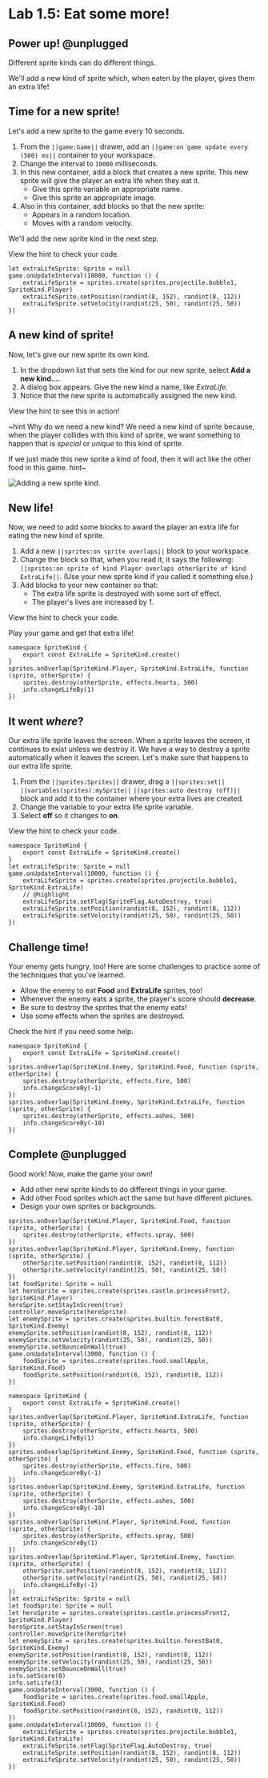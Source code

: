 # Lab 1.5: Eat some more!

## Power up! @unplugged

Different sprite kinds can do different things.

We'll add a new kind of sprite which, when eaten by the player,
gives them an extra life!

## Time for a new sprite!

Let's add a new sprite to the game every 10 seconds.

1.   From the ``||game:Game||`` drawer, add an
``||game:on game update every (500) ms||`` container to your workspace.
1.   Change the interval to `10000` milliseconds.
1.   In this new container, add a block that creates a new sprite. This new
sprite will give the player an extra life when they eat it.
     -    Give this sprite variable an appropriate name.
     -    Give this sprite an appropriate image.
1.   Also in this container, add blocks so that the new sprite:
     -    Appears in a random location.
     -    Moves with a random velocity.

We'll add the new sprite kind in the next step.

View the hint to check your code.

```blocks
let extraLifeSprite: Sprite = null
game.onUpdateInterval(10000, function () {
    extraLifeSprite = sprites.create(sprites.projectile.bubble1, SpriteKind.Player)
    extraLifeSprite.setPosition(randint(8, 152), randint(8, 112))
    extraLifeSprite.setVelocity(randint(25, 50), randint(25, 50))
})
```

## A new kind of sprite!

Now, let's give our new sprite its own kind.

1.   In the dropdown list that sets the kind for our new sprite,
select **Add a new kind...**.
1.   A dialog box appears. Give the new kind a name, like *ExtraLife*.
1.   Notice that the new sprite is automatically assigned the new kind.

View the hint to see this in action!

~hint Why do we need a new kind?
We need a new kind of sprite because, when the player collides with this
kind of sprite, we want something to happen that is *special* or *unique*
to this kind of sprite.

If we just made this new sprite a kind of food, then it will act like
the other food in this game.
hint~

![Adding a new sprite kind.](https://alex-kulcsar.github.io/introcs-tutorials/assets/images/S01.L01.05.new_sprite_kind.gif)

## New life!

Now, we need to add some blocks to award the player an extra life for
eating the new kind of sprite.

1.   Add a new ``||sprites:on sprite overlaps||`` block to your workspace.
1.   Change the block so that, when you read it, it says the following:
``||sprites:on sprite of kind Player overlaps otherSprite of kind ExtraLife||``.
(Use your new sprite kind if you called it something else.)
1.   Add blocks to your new container so that:
     -    The extra life sprite is destroyed with some sort of effect.
     -    The player's lives are increased by 1.

View the hint to check your code.

Play your game and get that extra life!

```blocks
namespace SpriteKind {
    export const ExtraLife = SpriteKind.create()
}
sprites.onOverlap(SpriteKind.Player, SpriteKind.ExtraLife, function (sprite, otherSprite) {
    sprites.destroy(otherSprite, effects.hearts, 500)
    info.changeLifeBy(1)
})
```

## It went *where*?

Our extra life sprite leaves the screen.
When a sprite leaves the screen, it continues to exist unless we destroy it.
We have a way to destroy a sprite automatically when it leaves the screen.
Let's make sure that happens to our extra life sprite.

1.   From the ``||sprites:Sprites||`` drawer, drag a
``||sprites:set||`` ``||variables(sprites):mySprite||``
``||sprites:auto destroy (off)||`` block and add it to the container
where your extra lives are created.
1.   Change the variable to your extra life sprite variable.
1.   Select **off** so it changes to **on**.

View the hint to check your code.

```blocks
namespace SpriteKind {
    export const ExtraLife = SpriteKind.create()
}
let extraLifeSprite: Sprite = null
game.onUpdateInterval(10000, function () {
    extraLifeSprite = sprites.create(sprites.projectile.bubble1, SpriteKind.ExtraLife)
    // @highlight
    extraLifeSprite.setFlag(SpriteFlag.AutoDestroy, true)
    extraLifeSprite.setPosition(randint(8, 152), randint(8, 112))
    extraLifeSprite.setVelocity(randint(25, 50), randint(25, 50))
})
```

## Challenge time!

Your enemy gets hungry, too! Here are some challenges to practice some of
the techniques that you've learned.

-    Allow the enemy to eat **Food** and **ExtraLife** sprites, too!
-    Whenever the enemy eats a sprite, the player's score should **decrease**.
-    Be sure to destroy the sprites that the enemy eats!
-    Use some effects when the sprites are destroyed.

Check the hint if you need some help.

```blocks
namespace SpriteKind {
    export const ExtraLife = SpriteKind.create()
}
sprites.onOverlap(SpriteKind.Enemy, SpriteKind.Food, function (sprite, otherSprite) {
    sprites.destroy(otherSprite, effects.fire, 500)
    info.changeScoreBy(-1)
})
sprites.onOverlap(SpriteKind.Enemy, SpriteKind.ExtraLife, function (sprite, otherSprite) {
    sprites.destroy(otherSprite, effects.ashes, 500)
    info.changeScoreBy(-10)
})
```

## Complete @unplugged

Good work! Now, make the game your own!

-    Add other new sprite kinds to do different things in your game.
-    Add other Food sprites which act the same but have different pictures.
-    Design your own sprites or backgrounds.

```template
sprites.onOverlap(SpriteKind.Player, SpriteKind.Food, function (sprite, otherSprite) {
    sprites.destroy(otherSprite, effects.spray, 500)
})
sprites.onOverlap(SpriteKind.Player, SpriteKind.Enemy, function (sprite, otherSprite) {
    otherSprite.setPosition(randint(8, 152), randint(8, 112))
    otherSprite.setVelocity(randint(25, 50), randint(25, 50))
})
let foodSprite: Sprite = null
let heroSprite = sprites.create(sprites.castle.princessFront2, SpriteKind.Player)
heroSprite.setStayInScreen(true)
controller.moveSprite(heroSprite)
let enemySprite = sprites.create(sprites.builtin.forestBat0, SpriteKind.Enemy)
enemySprite.setPosition(randint(8, 152), randint(8, 112))
enemySprite.setVelocity(randint(25, 50), randint(25, 50))
enemySprite.setBounceOnWall(true)
game.onUpdateInterval(3000, function () {
    foodSprite = sprites.create(sprites.food.smallApple, SpriteKind.Food)
    foodSprite.setPosition(randint(8, 152), randint(8, 112))
})
```

```ghost
namespace SpriteKind {
    export const ExtraLife = SpriteKind.create()
}
sprites.onOverlap(SpriteKind.Player, SpriteKind.ExtraLife, function (sprite, otherSprite) {
    sprites.destroy(otherSprite, effects.hearts, 500)
    info.changeLifeBy(1)
})
sprites.onOverlap(SpriteKind.Enemy, SpriteKind.Food, function (sprite, otherSprite) {
    sprites.destroy(otherSprite, effects.fire, 500)
    info.changeScoreBy(-1)
})
sprites.onOverlap(SpriteKind.Enemy, SpriteKind.ExtraLife, function (sprite, otherSprite) {
    sprites.destroy(otherSprite, effects.ashes, 500)
    info.changeScoreBy(-10)
})
sprites.onOverlap(SpriteKind.Player, SpriteKind.Food, function (sprite, otherSprite) {
    sprites.destroy(otherSprite, effects.spray, 500)
    info.changeScoreBy(1)
})
sprites.onOverlap(SpriteKind.Player, SpriteKind.Enemy, function (sprite, otherSprite) {
    otherSprite.setPosition(randint(8, 152), randint(8, 112))
    otherSprite.setVelocity(randint(25, 50), randint(25, 50))
    info.changeLifeBy(-1)
})
let extraLifeSprite: Sprite = null
let foodSprite: Sprite = null
let heroSprite = sprites.create(sprites.castle.princessFront2, SpriteKind.Player)
heroSprite.setStayInScreen(true)
controller.moveSprite(heroSprite)
let enemySprite = sprites.create(sprites.builtin.forestBat0, SpriteKind.Enemy)
enemySprite.setPosition(randint(8, 152), randint(8, 112))
enemySprite.setVelocity(randint(25, 50), randint(25, 50))
enemySprite.setBounceOnWall(true)
info.setScore(0)
info.setLife(3)
game.onUpdateInterval(3000, function () {
    foodSprite = sprites.create(sprites.food.smallApple, SpriteKind.Food)
    foodSprite.setPosition(randint(8, 152), randint(8, 112))
})
game.onUpdateInterval(10000, function () {
    extraLifeSprite = sprites.create(sprites.projectile.bubble1, SpriteKind.ExtraLife)
    extraLifeSprite.setFlag(SpriteFlag.AutoDestroy, true)
    extraLifeSprite.setPosition(randint(8, 152), randint(8, 112))
    extraLifeSprite.setVelocity(randint(25, 50), randint(25, 50))
})
```
